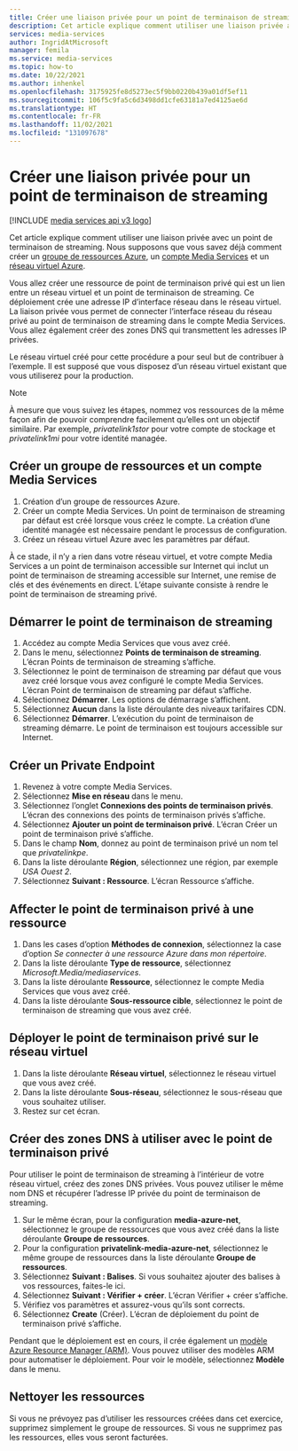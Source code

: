 ```yaml
---
title: Créer une liaison privée pour un point de terminaison de streaming
description: Cet article explique comment utiliser une liaison privée avec un point de terminaison de streaming. Vous allez créer une ressource de point de terminaison privé qui est un lien entre un réseau virtuel et un point de terminaison de streaming. Ce déploiement crée une adresse IP d’interface réseau dans le réseau virtuel. La liaison privée vous permet de connecter l’interface réseau du réseau privé au point de terminaison de streaming dans le compte Media Services. Vous allez également créer des zones DNS qui transmettent les adresses IP privées.
services: media-services
author: IngridAtMicrosoft
manager: femila
ms.service: media-services
ms.topic: how-to
ms.date: 10/22/2021
ms.author: inhenkel
ms.openlocfilehash: 3175925fe8d5273ec5f9bb0220b439a01df5ef11
ms.sourcegitcommit: 106f5c9fa5c6d3498dd1cfe63181a7ed4125ae6d
ms.translationtype: HT
ms.contentlocale: fr-FR
ms.lasthandoff: 11/02/2021
ms.locfileid: "131097678"
---
```

# <a name="create-a-private-link-for-a-streaming-endpoint"></a>Créer une liaison privée pour un point de terminaison de streaming

[!INCLUDE [media services api v3 logo](./includes/v3-hr.md)]

Cet article explique comment utiliser une liaison privée avec un point de terminaison de streaming. Nous supposons que vous savez déjà comment créer un [groupe de ressources Azure](/azure-resource-manager/management/manage-resource-groups-portal), un [compte Media Services](account-create-how-to.md) et un [réseau virtuel Azure](/virtual-network/quick-create-portal).

Vous allez créer une ressource de point de terminaison privé qui est un lien entre un réseau virtuel et un point de terminaison de streaming. Ce déploiement crée une adresse IP d’interface réseau dans le réseau virtuel. La liaison privée vous permet de connecter l’interface réseau du réseau privé au point de terminaison de streaming dans le compte Media Services. Vous allez également créer des zones DNS qui transmettent les adresses IP privées.

Le réseau virtuel créé pour cette procédure a pour seul but de contribuer à l’exemple.  Il est supposé que vous disposez d’un réseau virtuel existant que vous utiliserez pour la production.

> [!NOTE]
> À mesure que vous suivez les étapes, nommez vos ressources de la même façon afin de pouvoir comprendre facilement qu’elles ont un objectif similaire.  Par exemple, *privatelink1stor* pour votre compte de stockage et *privatelink1mi* pour votre identité managée.

## <a name="create-a-resource-group-and-a-media-services-account"></a>Créer un groupe de ressources et un compte Media Services

1. Création d’un groupe de ressources Azure.
1. Créer un compte Media Services.  Un point de terminaison de streaming par défaut est créé lorsque vous créez le compte. La création d’une identité managée est nécessaire pendant le processus de configuration.
1. Créez un réseau virtuel Azure avec les paramètres par défaut.

À ce stade, il n’y a rien dans votre réseau virtuel, et votre compte Media Services a un point de terminaison accessible sur Internet qui inclut un point de terminaison de streaming accessible sur Internet, une remise de clés et des événements en direct.  L’étape suivante consiste à rendre le point de terminaison de streaming privé.

## <a name="start-the-streaming-endpoint"></a>Démarrer le point de terminaison de streaming

1. Accédez au compte Media Services que vous avez créé.  
1. Dans le menu, sélectionnez **Points de terminaison de streaming**. L’écran Points de terminaison de streaming s’affiche.
1. Sélectionnez le point de terminaison de streaming par défaut que vous avez créé lorsque vous avez configuré le compte Media Services.  L’écran Point de terminaison de streaming par défaut s’affiche.
1. Sélectionnez **Démarrer**. Les options de démarrage s’affichent.
1. Sélectionnez **Aucun** dans la liste déroulante des niveaux tarifaires CDN.
1. Sélectionnez **Démarrer**.  L’exécution du point de terminaison de streaming démarre. Le point de terminaison est toujours accessible sur Internet.

## <a name="create-a-private-endpoint"></a>Créer un Private Endpoint

1. Revenez à votre compte Media Services.
1. Sélectionnez **Mise en réseau** dans le menu.
1. Sélectionnez l’onglet **Connexions des points de terminaison privés**. L’écran des connexions des points de terminaison privés s’affiche.
1. Sélectionnez **Ajouter un point de terminaison privé**. L’écran Créer un point de terminaison privé s’affiche.
1. Dans le champ **Nom**, donnez au point de terminaison privé un nom tel que *privatelinkpe*.
1. Dans la liste déroulante **Région**, sélectionnez une région, par exemple *USA Ouest 2*.
1. Sélectionnez **Suivant : Ressource**. L’écran Ressource s’affiche.

## <a name="assign-the-private-endpoint-to-a-resource"></a>Affecter le point de terminaison privé à une ressource

1. Dans les cases d’option **Méthodes de connexion**, sélectionnez la case d’option *Se connecter à une ressource Azure dans mon répertoire*.
1. Dans la liste déroulante **Type de ressource**, sélectionnez *Microsoft.Media/mediaservices*.
1. Dans la liste déroulante **Ressource**, sélectionnez le compte Media Services que vous avez créé.
1. Dans la liste déroulante **Sous-ressource cible**, sélectionnez le point de terminaison de streaming que vous avez créé.

## <a name="deploy-the-private-endpoint-to-the-virtual-network"></a>Déployer le point de terminaison privé sur le réseau virtuel

1. Dans la liste déroulante **Réseau virtuel**, sélectionnez le réseau virtuel que vous avez créé.
1. Dans la liste déroulante **Sous-réseau**, sélectionnez le sous-réseau que vous souhaitez utiliser.
1. Restez sur cet écran.

## <a name="create-dns-zones-to-use-with-the-private-endpoint"></a>Créer des zones DNS à utiliser avec le point de terminaison privé

Pour utiliser le point de terminaison de streaming à l’intérieur de votre réseau virtuel, créez des zones DNS privées. Vous pouvez utiliser le même nom DNS et récupérer l’adresse IP privée du point de terminaison de streaming.

1. Sur le même écran, pour la configuration **media-azure-net**, sélectionnez le groupe de ressources que vous avez créé dans la liste déroulante **Groupe de ressources**.
1. Pour la configuration **privatelink-media-azure-net**, sélectionnez le même groupe de ressources dans la liste déroulante **Groupe de ressources**.
1. Sélectionnez **Suivant : Balises**. Si vous souhaitez ajouter des balises à vos ressources, faites-le ici.
1. Sélectionnez **Suivant : Vérifier + créer**. L’écran Vérifier + créer s’affiche.
1. Vérifiez vos paramètres et assurez-vous qu’ils sont corrects.
1. Sélectionnez **Create** (Créer). L’écran de déploiement du point de terminaison privé s’affiche.

Pendant que le déploiement est en cours, il crée également un [modèle Azure Resource Manager (ARM)](/azure-resource-manager/templates/overview). Vous pouvez utiliser des modèles ARM pour automatiser le déploiement. Pour voir le modèle, sélectionnez **Modèle** dans le menu.

## <a name="clean-up-resources"></a>Nettoyer les ressources

Si vous ne prévoyez pas d’utiliser les ressources créées dans cet exercice, supprimez simplement le groupe de ressources. Si vous ne supprimez pas les ressources, elles vous seront facturées.